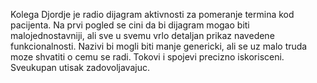 Kolega Djordje je radio dijagram aktivnosti za pomeranje termina kod pacijenta.
Na prvi pogled se cini da bi dijagram mogao biti malojednostavniji, ali sve u svemu vrlo detaljan prikaz navedene funkcionalnosti. Nazivi bi mogli biti manje genericki, ali se uz malo truda moze shvatiti o cemu se radi. Tokovi i spojevi precizno iskorisceni. Sveukupan utisak zadovoljavajuc.